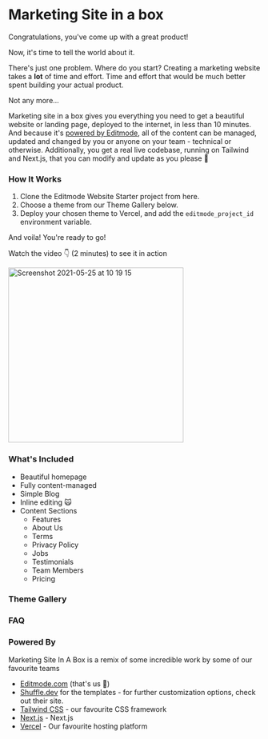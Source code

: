 # Marketing Site in a box

Congratulations, you've come up with a great product! 

Now, it's time to tell the world about it.

There's just one problem. Where do you start? Creating a marketing website takes a **lot** of time and effort. 
Time and effort that would be much better spent building your actual product.

Not any more...

Marketing site in a box gives you everything you need to get a beautiful website or landing page, deployed to the internet, in less than 10 minutes.
And because it's [powered by Editmode](https://editmode.com), all of the content can be managed, updated and changed by you or anyone on your team - technical or otherwise.
Additionally, you get a real live codebase, running on Tailwind and Next.js, that you can modify and update as you please 🤗

### How It Works
1. Clone the Editmode Website Starter project from here.
2. Choose a theme from our Theme Gallery below.
3. Deploy your chosen theme to Vercel, and add the `editmode_project_id` environment variable.

And voila! You're ready to go! 

Watch the video 👇 (2 minutes) to see it in action 

<img src="https://user-images.githubusercontent.com/3110339/119430198-ed338580-bd42-11eb-864e-5b994c170786.png" alt="Screenshot 2021-05-25 at 10 19 15" style="width:350px"></img>


### What's Included
- Beautiful homepage
- Fully content-managed
- Simple Blog
- Inline editing 🙀
- Content Sections
  - Features
  - About Us
  - Terms
  - Privacy Policy
  - Jobs
  - Testimonials
  - Team Members
  - Pricing


### Theme Gallery


### FAQ


### Powered By

Marketing Site In A Box is a remix of some incredible work by some of our favourite teams
- [Editmode.com](https://editmode.com) (that's us 👋)
- [Shuffle.dev](https://shuffle.dev) for the templates - for further customization options, check out their site.
- [Tailwind CSS](https://tailwindcss.com) - our favourite CSS framework
- [Next.js](https://nextjs.org/) - Next.js
- [Vercel](https://vercel.com/) - Our favourite hosting platform
